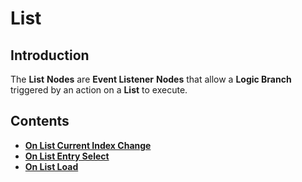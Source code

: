 # List

## Introduction

The **List** **Nodes** are **Event Listener** **Nodes** that allow a **Logic Branch** triggered by an action on a **List**  to execute.

## Contents

* [**On List Current Index Change**](on-list-current-index-change.md)
* [**On List Entry Select**](on-list-entry-select.md)
* [**On List Load**](on-list-load.md)

